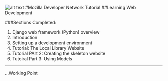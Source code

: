 ![alt text](https://yt3.ggpht.com/a-/AAuE7mAQox-RNLVUSg2hWFhsB5E8oWOtHprcJI08zA=s288-mo-c-c0xffffffff-rj-k-no)
#Mozilla Developer Network Tutorial
##Learning Web Development

###Sections Completed:
1. Django web framework (Python) overview
2. Introduction
3. Setting up a development environment
4. Tutorial: The Local Library Website
5. Tutorial PArt 2: Creating the skeleton website
6. Tutoiral Part 3: Using Models
---
...Working Point